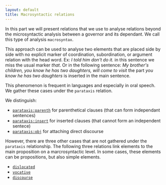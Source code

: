 ```yaml
---
layout: default
title: Macrosyntactic relations
---
```


In this part we will present relations that we use to analyse relations beyond the microsyntactic analysis between a governor and its dependant.
We call this type of analysis `macrosyntax`.

This approach can be used to analyse two elements that are placed side by side with no explicit marker of coordination, subordination, or argument relation with the head word. Ex: *I told him don't do it.* in this sentence we miss the usual marker *that*. Or in the following sentence: *My brother's children, you know he has two daughters, will come to visit* the part *you know he has two daughters* is inserted in the main sentence.

This phenomenon is frequent in languages and especially in oral speech. We gather these cases under the `parataxis` relation.

We distinguish:
   * [`parataxis:parenth`](../parataxis_parenth) for parenthetical clauses (that can form independant sentences)
   * [`parataxis:insert`](../parataxis_insert) for inserted clauses (that cannot form an independent sentece)
   * [`parataxis:obj`](../parataxis_obj) for attaching direct discourse

However, there are three other cases that are not gathered under the `parataxis` relationship. The following three relations link elements to the main proposition on a marcrosyntactic level. In some cases, these elements can be propositions, but also simple elements.
   * [`dislocated`](../dislocated)
   * [`vocative`](../vocative)
   * [`discourse`](../discourse)
